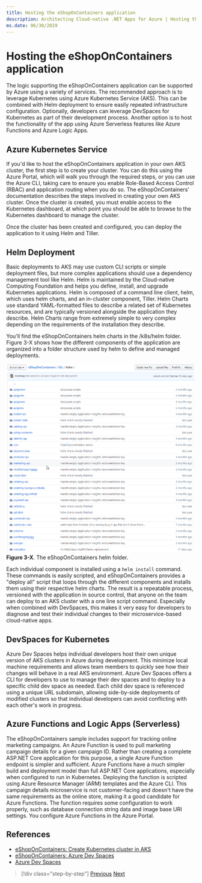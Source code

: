 ```yaml
---
title: Hosting the eShopOnContainers application
description: Architecting Cloud-native .NET Apps for Azure | Hosting the eShopOnContainers Application
ms.date: 06/30/2019
---
```

# Hosting the eShopOnContainers application

The logic supporting the eShopOnContainers application can be supported by Azure using a variety of services. The recommended approach is to leverage Kubernetes using Azure Kubernetes Service (AKS). This can be combined with Helm deployment to ensure easily repeated infrastructure configuration. Optionally, developers can leverage DevSpaces for Kubernetes as part of their development process. Another option is to host the functionality of the app using Azure Serverless features like Azure Functions and Azure Logic Apps.

## Azure Kubernetes Service

If you'd like to host the eShopOnContainers application in your own AKS cluster, the first step is to create your cluster. You can do this using the Azure Portal, which will walk you through the required steps, or you can use the Azure CLI, taking care to ensure you enable Role-Based Access Control (RBAC) and application routing when you do so. The eShopOnContainers' documentation describes the steps involved in creating your own AKS cluster. Once the cluster is created, you must enable access to the Kubernetes dashboard, at which point you should be able to browse to the Kubernetes dashboard to manage the cluster.

Once the cluster has been created and configured, you can deploy the application to it using Helm and Tiller.

## Helm Deployment

Basic deployments to AKS may use custom CLI scripts or simple deployment files, but more complex applications should use a dependency management tool like Helm. Helm is maintained by the Cloud-native Computing Foundation and helps you define, install, and upgrade Kubernetes applications. Helm is composed of a command line client, helm, which uses helm charts, and an in-cluster component, Tiller. Helm Charts use standard YAML-formatted files to describe a related set of Kubernetes resources, and are typically versioned alongside the application they describe. Helm Charts range from extremely simple to very complex depending on the requirements of the installation they describe.

You'll find the eShopOnContainers helm charts in the /k8s/helm folder. Figure 3-X shows how the different components of the application are organized into a folder structure used by helm to define and managed deployments.

![eShopOnContainers Architecture](media/eshoponcontainers-helm-folder.png)
**Figure 3-X**. The eShopOnContainers helm folder.

Each individual component is installed using a `helm install` command. These commands is easily scripted, and eShopOnContainers provides a "deploy all" script that loops through the different components and installs them using their respective helm charts. The result is a repeatable process, versioned with the application in source control, that anyone on the team can deploy to an AKS cluster with a one line script command. Especially when combined with DevSpaces, this makes it very easy for developers to diagnose and test their individual changes to their microservice-based cloud-native apps.

## DevSpaces for Kubernetes

Azure Dev Spaces helps individual developers host their own unique version of AKS clusters in Azure during development. This minimize local machine requirements and allows team members to quickly see how their changes will behave in a real AKS environment. Azure Dev Spaces offers a CLI for developers to use to manage their dev spaces and to deploy to a specific child dev space as needed. Each child dev space is referenced using a unique URL subdomain, allowing side-by-side deployments of modified clusters so that individual developers can avoid conflicting with each other's work in progress.

## Azure Functions and Logic Apps (Serverless)

The eShopOnContainers sample includes support for tracking online marketing campaigns. An Azure Function is used to pull marketing campaign details for a given campaign ID. Rather than creating a complete ASP.NET Core application for this purpose, a single Azure Function endpoint is simpler and sufficient. Azure Functions have a much simpler build and deployment model than full ASP.NET Core applications, especially when configured to run in Kubernetes. Deploying the function is scripted using Azure Resource Manager (ARM) templates and the Azure CLI. This campaign details microservice is not customer-facing and doesn't have the same requirements as the online store, making it a good candidate for Azure Functions. The function requires some configuration to work properly, such as database connection string data and image base URI settings. You configure Azure Functions in the Azure Portal.

## References

- [eShopOnContainers: Create Kubernetes cluster in AKS](https://github.com/dotnet-architecture/eShopOnContainers/wiki/Deploy-to-Azure-Kubernetes-Service-(AKS)#create-kubernetes-cluster-in-aks)
- [eShopOnContainers: Azure Dev Spaces](https://github.com/dotnet-architecture/eShopOnContainers/wiki/Azure-Dev-Spaces)
- [Azure Dev Spaces](https://docs.microsoft.com/azure/dev-spaces/about)

>[!div class="step-by-step"]
>[Previous](map-eshoponcontainers-azure-services.md)
>[Next](centralized-configuration.md)
